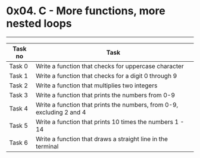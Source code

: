 # 0x04. C - More functions, more nested loops
---
|Task no|Task	|
|-------|-------|
|Task 0	|Write a function that checks for uppercase character|
|Task 1 |Write a function that checks for a digit 0 through 9|
|Task 2 |Write a function that multiplies two integers|
|Task 3 |Write a function that prints the numbers from 0-9|
|Task 4	|Write a function that prints the numbers, from 0-9, excluding 2 and 4|
|Task 5	|Write a function that prints 10 times the numbers 1 - 14|
|Task 6	|Write a function that draws a straight line in the terminal|

